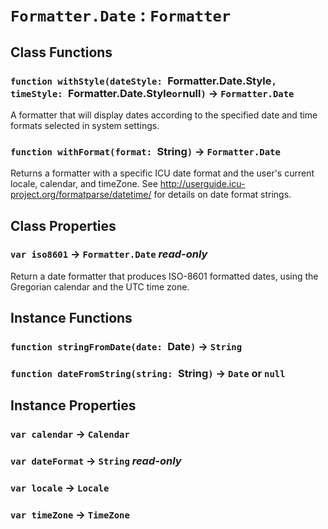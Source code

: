 # `Formatter.Date` : `Formatter`

## Class Functions

### `function withStyle(dateStyle: `Formatter.Date.Style`, timeStyle: `Formatter.Date.Style` or `null`)` → `Formatter.Date`

A formatter that will display dates according to the specified date and time formats selected in system settings.   
  


### `function withFormat(format: `String`)` → `Formatter.Date`

Returns a formatter with a specific ICU date format and the user's current locale, calendar, and timeZone. See <http://userguide.icu-project.org/formatparse/datetime/> for details on date format strings.   
  


## Class Properties

### `var iso8601` → `Formatter.Date` _read-only_

Return a date formatter that produces ISO-8601 formatted dates, using the Gregorian calendar and the UTC time zone.   
  


## Instance Functions

### `function stringFromDate(date: `Date`)` → `String`

### `function dateFromString(string: `String`)` → `Date` or `null`

## Instance Properties

### `var calendar` → `Calendar`

### `var dateFormat` → `String` _read-only_

### `var locale` → `Locale`

### `var timeZone` → `TimeZone`
